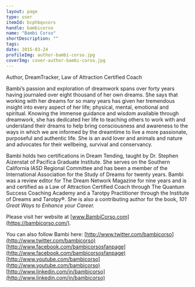 ```yaml
---
layout: page
type: user
itemId: bcphbqvcors
handle: bambicorso
name: "Bambi Corso"
shortDescription: ""
tags:
date: 2015-03-24
profileImg: author-bambi-corso.jpg
coverImg: cover-author-bambi-corso.jpg
---
```


Author, DreamTracker, Law of Attraction Certified Coach 

Bambi’s passion and exploration of dreamwork spans over forty years having journaled over eight thousand of her own dreams. She says that working with her dreams for so many years has given her tremendous insight into every aspect of her life; physical, mental, emotional and spiritual. Knowing the immense guidance and wisdom available through dreamwork, she has dedicated her life to teaching others to work with and understand their dreams to help bring consciousness and awareness to the ways in which we are informed by the dreamtime to live a more passionate, purposeful and authentic life. She is an avid lover and animals and nature and advocates for their wellbeing, survival and conservancy. 

Bambi holds two certifications in Dream Tending, taught by Dr. Stephen Aizenstat of Pacifica Graduate Institute. She serves on the Southern California IASD Regional Committee and has been a member of the International Association for the Study of Dreams for twenty years. Bambi was a review editor for The Dream Network Magazine for nine years and is and certified as a Law of Attraction Certified Coach through The Quantum Success Coaching Academy and a Tarotpy Practitioner through the Institute of Dreams and Tarotpy®. She is also a contributing author for the book, *101 Great Ways to Enhance your Career.*

Please visit her website at [www.BambiCorso.com](https://bambicorso.com/). 

You can also follow Bambi here:
[http://www.twitter.com/bambicorso](http://www.twitter.com/bambicorso)
[http://www.facebook.com/bambicorsosfanpage](http://www.facebook.com/bambicorsosfanpage)
[http://www.youtube.com/bambicorso](http://www.youtube.com/bambicorso)
[http://www.linkedin.com/in/bambicorso](http://www.linkedin.com/in/bambicorso)
